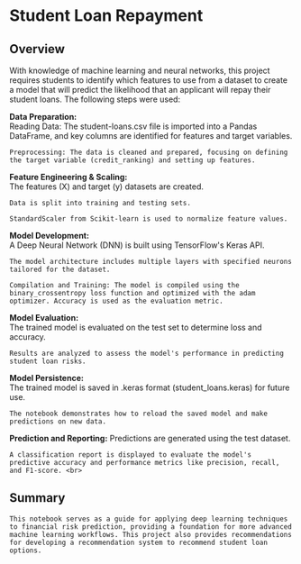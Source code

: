 # **Student Loan Repayment**

## **Overview**

With knowledge of machine learning and neural networks, this project requires students to identify which features to use from a dataset to create a model that will predict the likelihood that an applicant will repay their student loans. The following steps were used:

**Data Preparation:** <br>
    Reading Data: The student-loans.csv file is imported into a Pandas DataFrame, and key columns are identified for features and target variables.
    
    Preprocessing: The data is cleaned and prepared, focusing on defining the target variable (credit_ranking) and setting up features.

**Feature Engineering & Scaling:** <br>
    The features (X) and target (y) datasets are created.
    
    Data is split into training and testing sets.
    
    StandardScaler from Scikit-learn is used to normalize feature values.

**Model Development:** <br>
    A Deep Neural Network (DNN) is built using TensorFlow's Keras API.
    
    The model architecture includes multiple layers with specified neurons tailored for the dataset.

    Compilation and Training: The model is compiled using the binary_crossentropy loss function and optimized with the adam optimizer. Accuracy is used as the evaluation metric.

**Model Evaluation:** <br>
    The trained model is evaluated on the test set to determine loss and accuracy.

    Results are analyzed to assess the model's performance in predicting student loan risks.

**Model Persistence:** <br>
    The trained model is saved in .keras format (student_loans.keras) for future use.

    The notebook demonstrates how to reload the saved model and make predictions on new data.

**Prediction and Reporting:**
    Predictions are generated using the test dataset.

    A classification report is displayed to evaluate the model's predictive accuracy and performance metrics like precision, recall, and F1-score. <br>
        
## **Summary** <br>
    This notebook serves as a guide for applying deep learning techniques to financial risk prediction, providing a foundation for more advanced machine learning workflows. This project also provides recommendations for developing a recommendation system to recommend student loan options.